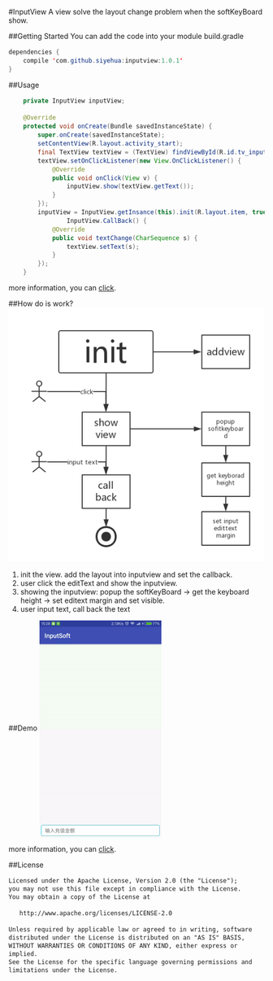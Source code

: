 #InputView
A view solve the layout change problem when the softKeyBoard show.

##Getting Started
You can add the code into your module build.gradle
```java
dependencies {
    compile 'com.github.siyehua:inputview:1.0.1'
}
```
##Usage
```java
    private InputView inputView;

    @Override
    protected void onCreate(Bundle savedInstanceState) {
        super.onCreate(savedInstanceState);
        setContentView(R.layout.activity_start);
        final TextView textView = (TextView) findViewById(R.id.tv_input);
        textView.setOnClickListener(new View.OnClickListener() {
            @Override
            public void onClick(View v) {
                inputView.show(textView.getText());
            }
        });
        inputView = InputView.getInsance(this).init(R.layout.item, true, true, false, new
                InputView.CallBack() {
            @Override
            public void textChange(CharSequence s) {
                textView.setText(s);
            }
        });
    }
```
more information, you can [click](/app/src/main/java/com/siyehua/inputsoft/StartActivity.java).

##How do is work?
![Progress](/progress.png)

1. init the view. add the layout into inputview and set the callback.
2. user click the editText and show the inputview.
3. showing the inputview: popup the softKeyBoard → get the keyboard height → set editext margin and set visible.
4. user input text, call back the text

##Demo
 <img src="/demo_git.gif" width = "240" height = "427" alt="demo" align=center />

more information, you can [click](/app/src/main/java/com/siyehua/inputsoft/StartActivity.java).


##License
```
Licensed under the Apache License, Version 2.0 (the "License");
you may not use this file except in compliance with the License.
You may obtain a copy of the License at

   http://www.apache.org/licenses/LICENSE-2.0

Unless required by applicable law or agreed to in writing, software
distributed under the License is distributed on an "AS IS" BASIS,
WITHOUT WARRANTIES OR CONDITIONS OF ANY KIND, either express or implied.
See the License for the specific language governing permissions and
limitations under the License.
```




